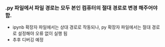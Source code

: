 ### .py 파일에서 파일 경로는 모두 본인 컴퓨터의 절대 경로로 변경 해주어야 함.
- ipynb 확장자 파일에서는 상대 경로로 작동되나, py 확장자 파일에서는 절대 경로로 설정해야 오류 없이 실행 됨
- 추후 디버깅 예정